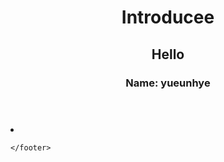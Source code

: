 <!Doctype html>
<html lang="ko">
 <head>
  <meta charset= "UTF-8">
  <title>Introduce Me</title> 
 </head>
 <body>
   <main>
    <header>
	<h1>Introducee</h1>
	<h2>Hello</h2>
	<h3>Name: yueunhye</3>
    </header>
    <li>
    <footer>

    </footer>
   </main>
 </body>
